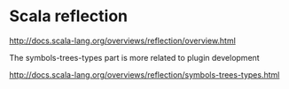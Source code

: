 # Scala reflection

http://docs.scala-lang.org/overviews/reflection/overview.html

The symbols-trees-types part is more related to plugin development

http://docs.scala-lang.org/overviews/reflection/symbols-trees-types.html
